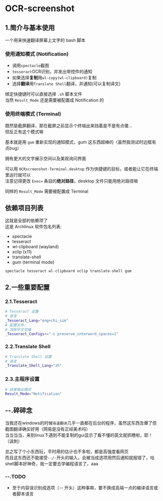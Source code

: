 # OCR-screenshot

## 1.简介与基本使用

一个用来快速翻译屏幕上文字的 bash 脚本

### 使用通知模式 (Notification)

- 调用`spectacle`截图
- `tesseract`OCR识别，并发出带控件的通知
- 如果选择**复制**用`wl-copy(wl-clipboard)`复制
- 选择**翻译**用`Translate Shell`翻译，并通知(可以复制译文)

绑定快捷键时可以直接选择 `.sh` 脚本文件\
当然 `Result_Mode` 还是需要被配置成 Notification 的

### 使用终端模式 (Terminal)

既然是截屏翻译，那在截屏之前显示个终端出来挡着是不是有点傻...\
但反正有这个模式嘛

基本就是用 `gum` 重新实现的通知模式，gum 这东西超棒的（虽然我测试时边框有点bug）

拥有更大的文字展示空间以及美观询问界面

可以用 `OCRscreenshot-Terminal.desktop` 作为快捷键的目标，或者能让它在终端里运行就可以\
注意记得更改 `Exec=` 条目的**绝对路径**，desktop 文件只能用绝对路径嘛

同样的 `Result_Mode` 需要被配置成 Terminal

## 依赖项目列表

这就是全部的依赖项了\
这是 Archlinux 软件包名列表:

- spectacle
- tesseract
- wl-clipboard (wayland)
- xclip (x11)
- translate-shell
- gum (terminal mode)

```text
spectacle tesseract wl-clipboard xclip translate-shell gum
```

## 2.一些重要配置

### 2.1.Tesseract

```bash
# Tesseract 设置
# 语言
_Tesseract_Lang="eng+chi_sim"
# 配置文件:
# 消除中文空格
_Tesseract_Configs+="-c preserve_interword_spaces=1"
```

### 2.2.Translate Shell

```bash
# Translate Shell 设置 
# 语言
_Translate_Shell_Lang="zh"
```

### 2.3.主程序设置

```bash
# 结果输出模式
Result_Mode="Notification"
```

## --.碎碎念

当我还在windows的时候`有道翻译`几乎一直都在后台的程序，虽然这东西丑爆了但截图翻译确实好用（网易是没有正经美术吗）\
当当当当，来到linux下遇到不能复制的gui显示了看不懂的英文就抓瞎啦，耶！（讽刺）

总之写了个小东西玩，平时用的估计也不多啦，都是高强度看网页\
而且这东西还不能接受`--/-`开头的输入，会被当成选项用然后通知就报错了，咕\
shell脚本好神奇，我一定要去学编程语言了，aaa

### --.TODO

- 至于内容误识别成选项（-- 开头）这种事嘛，要不换成高端一点的编译语言或者脚本语言
